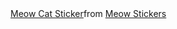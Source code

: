 <div class="tenor-gif-embed" data-postid="10126159657966761519" data-share-method="host" data-aspect-ratio="1.28351" data-width="100%"><a href="https://tenor.com/view/meow-cat-prowl-mow-mew-gif-10126159657966761519">Meow Cat Sticker</a>from <a href="https://tenor.com/search/meow-stickers">Meow Stickers</a></div> <script type="text/javascript" async src="https://tenor.com/embed.js"></script>
